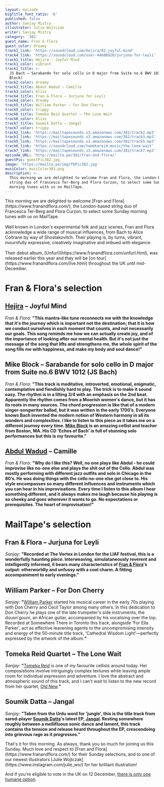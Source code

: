 ```yaml
---
layout: episode
bigTitle_font_ratio: '6'
published: false
author: Sanjay Mistry
illustrator: Julie Wojtczak
writer: Sanjay Mistry
category: '382'
guest_name: Fran & Flora
guest_color: dreamy
track1_link: 'https://soundcloud.com/hejira/02-joyful-mind'
track4_link: 'https://soundcloud.com/user-44680920/jurjuna-for-leyli'
track1_title: Hejira – Joyful Mind
track1_color: vibrant
track2_title: >-
  JS Bach – Sarabande for solo cello in D major from Suite no.6 BWV 1012 (Mike
  Block)
track2_color: dreamy
track3_title: Abdul Wadud – Camille
track3_color: bliss
track4_title: Fran & Flora – Jurjuna for Leyli
track4_color: dreamy
track5_title: William Parker – For Don Cherry
track5_color: trippy
track6_title: Tomeka Reid Quartet – The Lone Wait
track6_color: bliss
track7_title: Soumik Datta – Jangal
track7_color: trippy
track2_link: 'https://mailtapesounds.s3.amazonaws.com/382/track2.mp3'
track3_link: 'https://mailtapesounds.s3.amazonaws.com/382/track3.mp3'
track5_link: 'https://mailtapesounds.s3.amazonaws.com/382/track5.mp3'
track6_link: 'https://soundcloud.com/tomekareid-music/the-lone-wait'
track7_link: 'https://mailtapesounds.s3.amazonaws.com/382/track7.mp3'
episode_URL: 'http://mailta.pe/382/fran-and-flora/'
guestPic: guestPic382.jpg
image: 'https://mailta.pe/img/fbPic382.jpg'
musiColor: musiColor382.png
description: >-
  This morning we are delighted to welcome Fran and Flora, the London-based
  string duo of Francesca Ter-Berg and Flora Curzon, to select some Sunday
  morning tunes with us on MailTape.
---
```

<p id="introduction">This morning we are delighted to welcome [Fran and Flora](https://www.franandflora.com/), the London-based string duo of Francesca Ter-Berg and Flora Curzon, to select some Sunday morning tunes with us on MailTape.
<br><br>
Well known in London's experimental folk and jazz scenes, Fran and Flora acknowledge a wide range of musical influences, from Bach to Alice Coltrane by way of Shostakovitch. Their playing is, by turns, vibrant, mournfully expressive, creatively imaginative and imbued with elegance.
<br><br>
Their debut album, [Unfurl](https://www.franandflora.com/unfurl.html), was released earlier this year and they will be [on tour](https://www.franandflora.com/live.html) throughout the UK until mid-December.
</p>

# Fran & Flora's selection

## [Hejira](http://hejira.info/) – Joyful Mind
_Fran & Flora_: **"**This mantra-like tune reconnects me with the knowledge that it's the journey which is important not the destination; that it is how we conduct ourselves in each moment that counts, and not necessarily our goals. This song reminds me how we can actually create joy, and of the importance of looking after our mental health. But it's not just the message of the song that lifts and strengthens me, the whole spirit of the song fills me with happiness, and make my body and soul dance!**"**

## Mike Block – Sarabande for solo cello in D major from Suite no.6 BWV 1012 (JS Bach)
_Fran & Flora_: **"**This track is meditative, introverted, emotional, enigmatic, contemplative and fiendishly hard to play. The trick is to make it sound easy. The rhythm is in a lilting 3/4 with an emphasis on the 2nd beat. Apparently the rhythm comes from a Moorish women's dance, but it has its roots in many sources. The chord progression is like that of a modern singer-songwriter ballad, but it was written in the early 1700’s. Everyone knows Bach invented the modern notion of Western harmony in all its wonders and complexities. I like to listen to this piece as it takes me on a different journey every time. [Mike Block](https://www.mikeblockmusic.com/) is an amazing cellist and teacher from Boston, MA. His CD 'Echos of Bach’ is full of stunning solo performances but this is my favourite.**"**

## [Abdul Wadud](https://en.wikipedia.org/wiki/Abdul_Wadud_(musician)) – Camille
_Fran & Flora_: **"**Why do I like this? Well, no one plays like Abdul - he could improvise like no-one else and plays the shit out of the Cello. Abdul was mostly performing with different jazz outfits and solo in Chicago in the 80’s. He was doing things with the cello no-one else got close to. His style encompasses so many different influences and instruments which you can hear in his improvisations. Every time I listen to this album I hear something different, and it always makes me laugh because his playing is so cheeky and goes wherever it wants to go. No expectations or prerequisites. The heart of improvisation!**"**


# MailTape's selection

## Fran & Flora – Jurjuna for Leyli
_Sanjay_: **"**Recorded at The Vortex in London for the LIAF festival, this is a wonderfully haunting piece. Interweaving, simulataneously reverent and intelligently informed, it bears many characteristics of [Fran & Flora](https://www.franandflora.com/)'s output: otherworldly and unfussy with a cool charm. A fitting accompaniment to early evenings.**"**

## William Parker – For Don Cherry
_Sanjay_: **"**[William Parker](https://www.williamparker.net/) started his musical career in the early 70s playing with Don Cherry and Cecil Taylor among many others. In this dedication to Don Cherry he plays one of the late trumpeter's side instruments, the dousn'gouni, an African guitar, accompanied by his vocalising over the top. Recorded at Somewhere There in Toronto this track, alongside 'For Ella Parker', act as effective leavening agents to the uncompromising intensity and energy of the 50-minute title track, 'Cathedral Wisdom Light'—perfectly expressed by the artwork of the album.**"**

## Tomeka Reid Quartet – The Lone Wait
_Sanjay_: **"**[Tomeka Reid](https://www.tomekareid.net/) is one of my favourite cellists around today. Her composistions involve intriguingly complex textures while leaving ample room for individual expression and adventure. I love the abstract and atmospheric sound of this track, and I can't wait to listen to the new record from her quartet, [Old New](https://cuneiformrecords.bandcamp.com/album/old-new).**"**

## Soumik Datta – Jangal
_Sanjay_: **"**Taken from the Urdu word for 'jungle', this is the title track from sarod-player [Soumik Datta](https://www.soumikdatta.com/)'s latest EP, [Jangal](https://www.soumikdatta.com/music/jangal). Resting somewhere roughly between a mellifluous sonic dance and lament, this track contains the tension and release heard throughout the EP, crescendoing into grievous rage as it progresses.**"**


<p id="outroduction"> That's it for this morning. As always, thank you so much for joining us this Sunday. Much love and respect to [Fran and Flora](https://www.franandflora.com/) for their Sunday selections, and to one of our newest illustrators [Julie Wojtczak](https://www.instagram.com/julie_wo/) for her brilliant illustration!

And if you're eligible to vote in the UK on 12 December, [there is only one humane option](https://labour.org.uk/manifesto/).</p>
